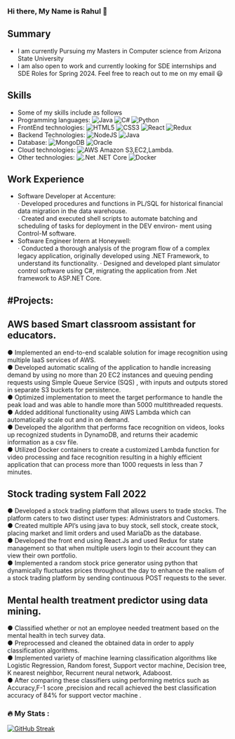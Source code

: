 ### Hi there, My Name is Rahul 👋

Summary
---
* I am currently Pursuing my Masters in Computer science from Arizona State University
* I am also open to work and currently looking for SDE internships and SDE Roles for Spring 2024. Feel free to reach out to me on my email :smiley:

Skills
---
* Some of my skills include as follows
* Programming languages: ![Java](https://img.shields.io/badge/java-%23ED8B00.svg?style=for-the-badge&logo=java&logoColor=white) ![C#](https://img.shields.io/badge/c%23-%23239120.svg?style=for-the-badge&logo=c-sharp&logoColor=white) ![Python](https://img.shields.io/badge/python-3670A0?style=for-the-badge&logo=python&logoColor=ffdd54)
* FrontEnd technologies: ![HTML5](https://img.shields.io/badge/html5-%23E34F26.svg?style=for-the-badge&logo=html5&logoColor=white) ![CSS3](https://img.shields.io/badge/css3-%231572B6.svg?style=for-the-badge&logo=css3&logoColor=white) ![React](https://img.shields.io/badge/react-%2320232a.svg?style=for-the-badge&logo=react&logoColor=%2361DAFB) ![Redux](https://img.shields.io/badge/redux-%23593d88.svg?style=for-the-badge&logo=redux&logoColor=white)
* Backend Technologies: ![NodeJS](https://img.shields.io/badge/node.js-6DA55F?style=for-the-badge&logo=node.js&logoColor=white) ![Java](https://img.shields.io/badge/java-%23ED8B00.svg?style=for-the-badge&logo=java&logoColor=white)
* Database: ![MongoDB](https://img.shields.io/badge/MongoDB-%234ea94b.svg?style=for-the-badge&logo=mongodb&logoColor=white) ![Oracle](https://img.shields.io/badge/Oracle-F80000?style=for-the-badge&logo=oracle&logoColor=white) 
* Cloud technologies: ![AWS](https://img.shields.io/badge/AWS-%23FF9900.svg?style=for-the-badge&logo=amazon-aws&logoColor=white) Amazon S3,EC2,Lambda.
* Other technologies: ![.Net](https://img.shields.io/badge/.NET-5C2D91?style=for-the-badge&logo=.net&logoColor=white) .NET Core ![Docker](https://img.shields.io/badge/docker-%230db7ed.svg?style=for-the-badge&logo=docker&logoColor=white)

Work Experience
---
* Software Developer at Accenture: <br/>
· Developed procedures and functions in PL/SQL for historical financial data migration in the data warehouse.<br/>
· Created and executed shell scripts to automate batching and scheduling of tasks for deployment in the DEV environ-
ment using Control-M software. 
* Software Engineer Intern at Honeywell: <br/>
· Conducted a thorough analysis of the program flow of a complex legacy application, originally developed using .NET
Framework, to understand its functionality.
· Designed and developed plant simulator control software using C#, migrating the application from .Net framework to
ASP.NET Core.

#Projects:
---
## AWS based Smart classroom assistant for educators.
● Implemented an end-to-end scalable solution for image recognition using multiple IaaS services of AWS.<br/>
● Developed automatic scaling of the application to handle increasing demand by using no more than 20 EC2 instances and queuing pending requests
using Simple Queue Service (SQS) , with inputs and outputs stored in separate S3 buckets for persistence.<br/>
● Optimized implementation to meet the target performance to handle the peak load and was able to handle more than 5000 multithreaded requests.<br/>
● Added additional functionality using AWS Lambda which can automatically scale out and in on demand.<br/>
● Developed the algorithm that performs face recognition on videos, looks up recognized students in DynamoDB, and returns their academic
information as a csv file.<br/>
● Utilized Docker containers to create a customized Lambda function for video processing and face recognition resulting in a highly efficient
application that can process more than 1000 requests in less than 7 minutes.<br/>
## Stock trading system Fall 2022
● Developed a stock trading platform that allows users to trade stocks. The platform caters to two distinct user types: Administrators and Customers.<br/>
● Created multiple API’s using java to buy stock, sell stock, create stock, placing market and limit orders and used MariaDb as the database.<br/>
● Developed the front end using React.Js and used Redux for state management so that when multiple users login to their account they can view their
own portfolio.<br/>
● Implemented a random stock price generator using python that dynamically fluctuates prices throughout the day to enhance the realism of a stock
trading platform by sending continuous POST requests to the sever.<br/>
## Mental health treatment predictor using data mining.
● Classified whether or not an employee needed treatment based on the mental health in tech survey data.<br/>
● Preprocessed and cleaned the obtained data in order to apply classification algorithms.<br/>
● Implemented variety of machine learning classification algorithms like Logistic Regression, Random forest, Support vector machine, Decision tree, K nearest neighbor, Recurrent neural network, Adaboost.<br/>
● After comparing these classifiers using performing metrics such as Accuracy,F-1 score ,precision and recall achieved the best classification accuracy
of 84% for support vector machine .

### :fire: My Stats :
[![GitHub Streak](http://github-readme-streak-stats.herokuapp.com?user=rahnayak98&theme=dark&background=000000)](https://git.io/streak-stats)


<!--
**rahnayak98/rahnayak98** is a ✨ _special_ ✨ repository because its `README.md` (this file) appears on your GitHub profile.

Here are some ideas to get you started:

- 🔭 I’m currently working on ...
- 🌱 I’m currently learning ...
- 👯 I’m looking to collaborate on ...
- 🤔 I’m looking for help with ...
- 💬 Ask me about ...
- 📫 How to reach me: ...
- 😄 Pronouns: ...
- ⚡ Fun fact: ...
-->
